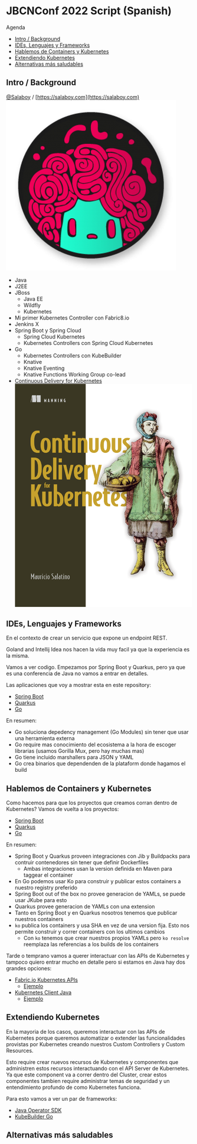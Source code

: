 # JBCNConf 2022 Script (Spanish)

Agenda
- [Intro / Background](#intro--background)
- [IDEs, Lenguajes y Frameworks](#ides-lenguajes-y-frameworks)
- [Hablemos de Containers y Kubernetes](#hablemos-de-containers-y-kubernetes)
- [Extendiendo Kubernetes](#extendiendo-kubernetes)
- [Alternativas más saludables](#alternativas-más-saludables)

## Intro / Background

[@Salaboy](https://twitter.com/salaboy) / [https://salaboy.com](https://salaboy.com)
![avatar.png](avatar.png)
- Java 
- J2EE
- JBoss 
  -  Java EE
  -  Wildfly
  -  Kubernetes
- Mi primer Kubernetes Controller con Fabric8.io
- Jenkins X
- Spring Boot y Spring Cloud 
  - Spring Cloud Kubernetes
  - Kubernetes Controllers con Spring Cloud Kubernetes
- Go
  - Kubernetes Controllers con KubeBuilder
  - Knative
   - Knative Eventing 
   - Knative Functions Working Group co-lead
- [Continuous Delivery for Kubernetes]()
![book](book.png)

## IDEs, Lenguajes y Frameworks

En el contexto de crear un servicio que expone un endpoint REST.

Goland and Intellij Idea nos hacen la vida muy facil ya que la experiencia es la misma.

Vamos a ver codigo. Empezamos por Spring Boot y Quarkus, pero ya que es una conferencia de Java no vamos a entrar en detalles. 

Las aplicaciones que voy a mostrar esta en este repository: 
- [Spring Boot](spring-boot/conference-service/)
- [Quarkus](quarkus/conference-service/)
- [Go](go/conference-service/)

En resumen: 
- Go soluciona depedency management (Go Modules) sin tener que usar una herramienta externa
- Go require mas conocimiento del ecosistema a la hora de escoger librarias (usamos Gorilla Mux, pero hay muchas mas)
- Go tiene incluido marshallers para JSON y YAML
- Go crea binarios que dependenden de la plataform donde hagamos el build

## Hablemos de Containers y Kubernetes

Como hacemos para que los proyectos que creamos corran dentro de Kubernetes? 
Vamos de vuelta a los proyectos: 

- [Spring Boot](spring-boot/conference-service/)
- [Quarkus](quarkus/conference-service/)
- [Go](go/conference-service/)

En resumen: 
- Spring Boot y Quarkus proveen integraciones con Jib y Buildpacks para contruir contenedores sin tener que definir Dockerfiles
  - Ambas integraciones usan la version definida en Maven para taggear el container
- En Go podemos usar Ko para construir y publicar estos containers a nuestro registry preferido
- Spring Boot out of the box no provee generacion de YAMLs, se puede usar JKube para esto
- Quarkus provee generacion de YAMLs con una extension
- Tanto en Spring Boot y en Quarkus nosotros tenemos que publicar nuestros containers
- `ko` publica los containers y usa SHA en vez de una version fija. Esto nos permite construir y correr containers con los ultimos cambios
  - Con `ko` tenemos que crear nuestros propios YAMLs pero `ko resolve` reemplaza las referencias a los builds de los containers

Tarde o temprano vamos a querer interactuar con las APIs de Kubernetes y tampoco quiero entrar mucho en detalle pero si estamos en Java hay dos grandes opciones: 
- [Fabric.io Kubernetes APIs](https://github.com/fabric8io/kubernetes-client)
  - [Ejemplo](https://github.com/fabric8io/kubernetes-client/blob/master/kubernetes-examples/src/main/java/io/fabric8/kubernetes/examples/DeploymentExamples.java#L46)
- [Kubernetes Client Java](https://github.com/kubernetes-client/java/)
  - [Ejemplo](https://github.com/kubernetes-client/java/wiki/3.-Code-Examples)



## Extendiendo Kubernetes

En la mayoria de los casos, queremos interactuar con las APIs de Kubernetes porque queremos automatizar o extender las funcionalidades provistas por Kubernetes creando nuestros Custom Controllers y Custom Resources. 

Esto require crear nuevos recursos de Kubernetes y componentes que administren estos recursos interactuando con el API Server de Kubernetes. Ya que este component va a correr dentro del Cluster, crear estos componentes tambien require administrar temas de seguridad y un entendimiento profundo de como Kubernetes funciona. 

Para esto vamos a ver un par de frameworks:
- [Java Operator SDK]()
- [KubeBuilder Go]()




## Alternativas más saludables


